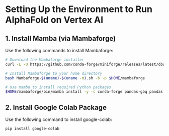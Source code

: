 # Setting Up the Environment to Run AlphaFold on Vertex AI

## 1. Install Mamba (via Mambaforge)
Use the following commands to install Mambaforge:

```bash
# Download the Mambaforge installer
curl -L -O https://github.com/conda-forge/miniforge/releases/latest/download/Mambaforge-$(uname)-$(uname -m).sh

# Install Mambaforge to your home directory
bash Mambaforge-$(uname)-$(uname -m).sh -b -p $HOME/mambaforge

# Use mamba to install required Python packages
$HOME/mambaforge/bin/mamba install -y -c conda-forge pandas-gbq pandas
```
## 2. Install Google Colab Package
Use the following command to install google-colab: 

```bash
pip install google-colab
```
